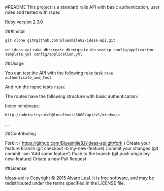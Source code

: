 #README
This project is a standard rails API with basic authentication, user roles and tested with rspec

Ruby version 2.3.0

###Install

`git clone git@github.com:Bluesmile82/ideas-api.git`

`cd ideas-api`
`rake db:create db:migrate db:seed`
`cp config/application-template.yml config/application.yml`

##Usage


You can test the API with the following rake task
`rake authenticate_and_test`

And run the rspec tests
`rspec`

The routes have the following structure with basic authentication:

Index mindmaps:

`http://admin:trycatch@localhost:3000/api/v1/mindmaps`

...

##Contributing

Fork it ( https://github.com/Bluesmile82/ideas-api.git/fork )
Create your feature branch (git checkout -b my-new-feature)
Commit your changes (git commit -am 'Add some feature')
Push to the branch (git push origin my-new-feature)
Create a new Pull Request

##License

ideas-api is Copyright © 2015 Alvaro Leal. It is free software, and may be redistributed under the terms specified in the LICENSE file.
